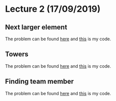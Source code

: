 # Lecture 2 (17/09/2019)

## Next larger element
The problem can be found [here](http://practice.geeksforgeeks.org/problems/next-larger-element/0)
and [this](code/next-larger-element.cpp) is my code.

## Towers
The problem can be found [here](http://codeforces.com/problemset/problem/37/A?locale=en)
and [this](code/towers.cpp) is my code.

## Finding team member
The problem can be found [here](http://codeforces.com/problemset/problem/579/B?locale=en)
and [this](code/finding_team_member.cpp) is my code.
